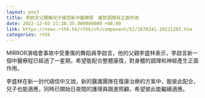 ```yaml
---
layout: post
title: 李啟言父親稱兒子接受新中醫療程　冀對調理有正面作用
date: 2022-12-03 21:38:35.000000000 +08:00
link: https://news.rthk.hk/rthk/ch/component/k2/1678341-20221203.htm
categories: rthk
---
```


MIRROR演唱會事故中受重傷的舞蹈員李啟言，他的父親李盛林表示，李啟言新一個中醫療程已經過了一星期，希望能配合整體康復，對身體的調理和神經產生正面作用。

李盛林在新一封代禱信中又說，新的醫護團隊在復康治療的方案中，能彼此配合，兒子也能適應，同時已開始日夜間的護理員跟進照顧，希望彼此能繼續適應。
